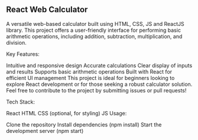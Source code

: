 <h2>React Web Calculator</h2>

A versatile web-based calculator built using HTML, CSS, JS and ReactJS library. This project offers a user-friendly interface for performing basic arithmetic operations, including addition, subtraction, multiplication, and division.   

Key Features:

Intuitive and responsive design
Accurate calculations
Clear display of inputs and results
Supports basic arithmetic operations
Built with React for efficient UI management
This project is ideal for beginners looking to explore React development or for those seeking a robust calculator solution. Feel free to contribute to the project by submitting issues or pull requests!

Tech Stack:

React
HTML
CSS (optional, for styling)
JS
Usage:

Clone the repository
Install dependencies (npm install)
Start the development server (npm start)

